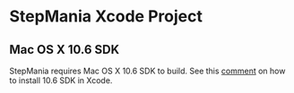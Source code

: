 
StepMania Xcode Project
=======================


Mac OS X 10.6 SDK
-----------------

StepMania requires Mac OS X 10.6 SDK to build.
See this [comment](https://github.com/stepmania/stepmania/issues/224#issuecomment-48857894) on how to install 10.6 SDK in Xcode.

